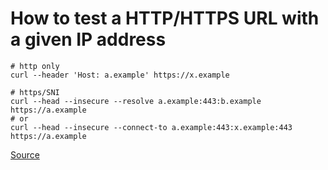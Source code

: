 # How to test a HTTP/HTTPS URL with a given IP address

```shell
# http only
curl --header 'Host: a.example' https://x.example

# https/SNI
curl --head --insecure --resolve a.example:443:b.example https://a.example
# or
curl --head --insecure --connect-to a.example:443:x.example:443 https://a.example
```

[Source](https://stackoverflow.com/questions/50279275/curl-how-to-specify-target-hostname-for-https-request)
